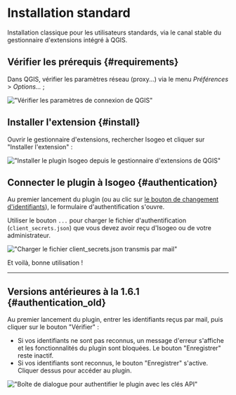 # Installation standard

Installation classique pour les utilisateurs standards, via le canal stable du gestionnaire d'extensions intégré à QGIS.

## Vérifier les prérequis {#requirements}

Dans QGIS, v&eacute;rifier les paramètres réseau \(proxy...\) via le menu _Pr&eacute;f&eacute;rences_ &gt; _Options..._ ;

!["V&eacute;rifier les paramètres de connexion de QGIS"](/assets/qgis_install_network_fr.png)

## Installer l'extension {#install}

Ouvrir le gestionnaire d'extensions, rechercher Isogeo et cliquer sur "Installer l'extension" :

!["Installer le plugin Isogeo depuis le gestionnaire d&apos;extensions de QGIS"](/assets/qgis_install_extension_fr.png)

## Connecter le plugin à Isogeo {#authentication}

Au premier lancement du plugin (ou au clic sur [le bouton de changement d'identifiants](/usage/configuration.md)), le formulaire d'authentification s'ouvre.

Utiliser le bouton `...` pour charger le fichier d'authentification (`client_secrets.json`) que vous devez avoir reçu d'Isogeo ou de votre administrateur.

!["Charger le fichier client_secrets&#46;json transmis par mail"](/assets/ui_auth_prompt_upload_credentials_file_fr.png)

Et voilà, bonne utilisation !

---

## Versions antérieures à la 1.6.1 {#authentication_old}

Au premier lancement du plugin, entrer les identifiants reçus par mail, puis cliquer sur le bouton "Vérifier" :

* Si vos identifiants ne sont pas reconnus, un message d'erreur s'affiche et les fonctionnalités du plugin sont bloquées. Le bouton "Enregistrer" reste inactif.
* Si vos identifiants sont reconnus, le bouton "Enregistrer" s'active. Cliquer dessus pour accéder au plugin.

!["Bo&icirc;te de dialogue pour authentifier le plugin avec les cl&eacute;s API"](/assets/ui_auth_prompt_fr.png)
